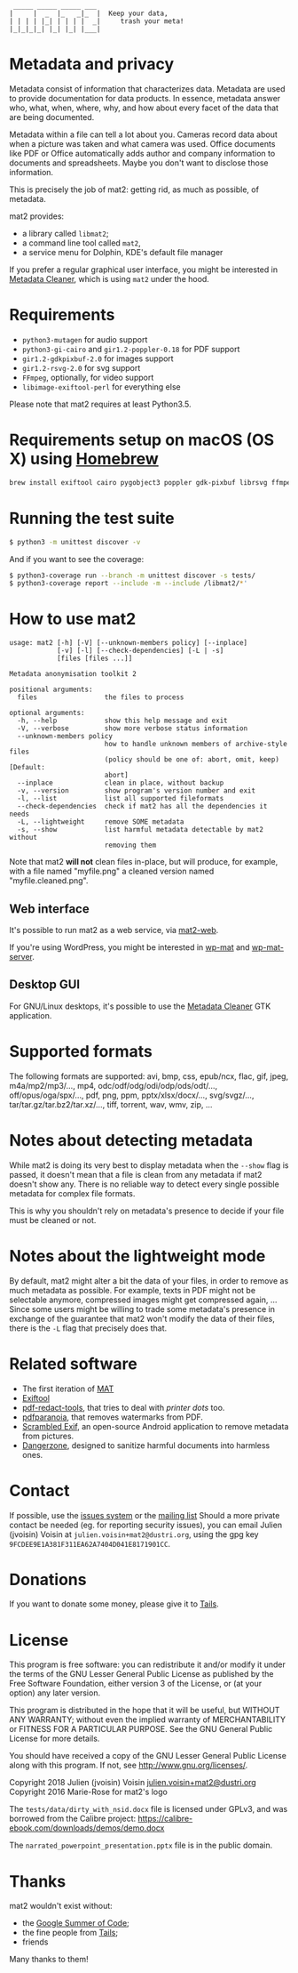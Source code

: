 ```
 _____ _____ _____ ___
|     |  _  |_   _|_  |  Keep your data,
| | | | |_| | | | |  _|     trash your meta!
|_|_|_|_| |_| |_| |___|

```

# Metadata and privacy

Metadata consist of information that characterizes data.
Metadata are used to provide documentation for data products.
In essence, metadata answer who, what, when, where, why, and how about
every facet of the data that are being documented.

Metadata within a file can tell a lot about you.
Cameras record data about when a picture was taken and what
camera was used. Office documents like PDF or Office automatically adds
author and company information to documents and spreadsheets.
Maybe you don't want to disclose those information.

This is precisely the job of mat2: getting rid, as much as possible, of
metadata.

mat2 provides:
- a library called `libmat2`;
- a command line tool called `mat2`,
- a service menu for Dolphin, KDE's default file manager

If you prefer a regular graphical user interface, you might be interested in
[Metadata Cleaner](https://metadatacleaner.romainvigier.fr/), which is using
`mat2` under the hood.

# Requirements

- `python3-mutagen` for audio support
- `python3-gi-cairo` and `gir1.2-poppler-0.18` for PDF support
- `gir1.2-gdkpixbuf-2.0` for images support
- `gir1.2-rsvg-2.0` for svg support
- `FFmpeg`, optionally, for video support
- `libimage-exiftool-perl` for everything else

Please note that mat2 requires at least Python3.5.

# Requirements setup on macOS (OS X) using [Homebrew](https://brew.sh/)

```bash
brew install exiftool cairo pygobject3 poppler gdk-pixbuf librsvg ffmpeg
```

# Running the test suite

```bash
$ python3 -m unittest discover -v
```

And if you want to see the coverage:

```bash
$ python3-coverage run --branch -m unittest discover -s tests/
$ python3-coverage report --include -m --include /libmat2/*'
```

# How to use mat2

```
usage: mat2 [-h] [-V] [--unknown-members policy] [--inplace]
            [-v] [-l] [--check-dependencies] [-L | -s]
            [files [files ...]]

Metadata anonymisation toolkit 2

positional arguments:
  files                 the files to process

optional arguments:
  -h, --help            show this help message and exit
  -V, --verbose         show more verbose status information
  --unknown-members policy
                        how to handle unknown members of archive-style files
                        (policy should be one of: abort, omit, keep) [Default:
                        abort]
  --inplace             clean in place, without backup
  -v, --version         show program's version number and exit
  -l, --list            list all supported fileformats
  --check-dependencies  check if mat2 has all the dependencies it needs
  -L, --lightweight     remove SOME metadata
  -s, --show            list harmful metadata detectable by mat2 without
                        removing them
```

Note that mat2 **will not** clean files in-place, but will produce, for
example, with a file named "myfile.png" a cleaned version named
"myfile.cleaned.png".

## Web interface

It's possible to run mat2 as a web service, via
[mat2-web](https://0xacab.org/jvoisin/mat2-web).

If you're using WordPress, you might be interested in [wp-mat](https://git.autistici.org/noblogs/wp-mat)
and [wp-mat-server](https://git.autistici.org/noblogs/wp-mat-server).

## Desktop GUI

For GNU/Linux desktops, it's possible to use the
[Metadata Cleaner](https://gitlab.com/rmnvgr/metadata-cleaner) GTK application.

# Supported formats

The following formats are supported: avi, bmp, css, epub/ncx, flac, gif, jpeg,
m4a/mp2/mp3/…, mp4, odc/odf/odg/odi/odp/ods/odt/…, off/opus/oga/spx/…, pdf,
png, ppm, pptx/xlsx/docx/…, svg/svgz/…, tar/tar.gz/tar.bz2/tar.xz/…, tiff,
torrent, wav, wmv, zip, …
  
# Notes about detecting metadata

While mat2 is doing its very best to display metadata when the `--show` flag is
passed, it doesn't mean that a file is clean from any metadata if mat2 doesn't
show any. There is no reliable way to detect every single possible metadata for
complex file formats.

This is why you shouldn't rely on metadata's presence to decide if your file must
be cleaned or not.

# Notes about the lightweight mode

By default, mat2 might alter a bit the data of your files, in order to remove
as much metadata as possible. For example, texts in PDF might not be selectable anymore,
compressed images might get compressed again, …
Since some users might be willing to trade some metadata's presence in exchange
of the guarantee that mat2 won't modify the data of their files, there is the
`-L` flag that precisely does that.

# Related software

- The first iteration of [MAT](https://mat.boum.org)
- [Exiftool](https://sno.phy.queensu.ca/~phil/exiftool/mat)
- [pdf-redact-tools](https://github.com/firstlookmedia/pdf-redact-tools), that
	tries to deal with *printer dots* too.
- [pdfparanoia](https://github.com/kanzure/pdfparanoia), that removes
	watermarks from PDF.
- [Scrambled Exif](https://f-droid.org/packages/com.jarsilio.android.scrambledeggsif/),
	an open-source Android application to remove metadata from pictures.
- [Dangerzone](https://dangerzone.rocks/), designed to sanitize harmful documents
  into harmless ones.

# Contact

If possible, use the [issues system](https://github.com/jvoisin/mat2/issues)
or the [mailing list](https://www.autistici.org/mailman/listinfo/mat-dev)
Should a more private contact be needed (eg. for reporting security issues),
you can email Julien (jvoisin) Voisin at `julien.voisin+mat2@dustri.org`,
using the gpg key `9FCDEE9E1A381F311EA62A7404D041E8171901CC`.

# Donations

If you want to donate some money, please give it to [Tails]( https://tails.boum.org/donate/?r=contribute ).

# License

This program is free software: you can redistribute it and/or modify
it under the terms of the GNU Lesser General Public License as published by
the Free Software Foundation, either version 3 of the License, or
(at your option) any later version.

This program is distributed in the hope that it will be useful,
but WITHOUT ANY WARRANTY; without even the implied warranty of
MERCHANTABILITY or FITNESS FOR A PARTICULAR PURPOSE.  See the
GNU General Public License for more details.

You should have received a copy of the GNU Lesser General Public License
along with this program.  If not, see <http://www.gnu.org/licenses/>.

Copyright 2018 Julien (jvoisin) Voisin <julien.voisin+mat2@dustri.org>  
Copyright 2016 Marie-Rose for mat2's logo

The `tests/data/dirty_with_nsid.docx` file is licensed under GPLv3,
and was borrowed from the Calibre project: https://calibre-ebook.com/downloads/demos/demo.docx

The `narrated_powerpoint_presentation.pptx` file is in the public domain.

# Thanks

mat2 wouldn't exist without:

- the [Google Summer of Code](https://summerofcode.withgoogle.com/);
- the fine people from [Tails]( https://tails.boum.org);
- friends

Many thanks to them!

